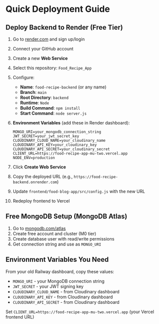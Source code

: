 # Quick Deployment Guide

## Deploy Backend to Render (Free Tier)

1. Go to [render.com](https://render.com) and sign up/login
2. Connect your GitHub account
3. Create a new **Web Service**
4. Select this repository: `Food_Recipe_App`
5. Configure:

   - **Name**: `food-recipe-backend` (or any name)
   - **Branch**: `main`
   - **Root Directory**: `backend`
   - **Runtime**: `Node`
   - **Build Command**: `npm install`
   - **Start Command**: `node server.js`

6. **Environment Variables** (add these in Render dashboard):

   ```
   MONGO_URI=your_mongodb_connection_string
   JWT_SECRET=your_jwt_secret_key
   CLOUDINARY_CLOUD_NAME=your_cloudinary_name
   CLOUDINARY_API_KEY=your_cloudinary_key
   CLOUDINARY_API_SECRET=your_cloudinary_secret
   CLIENT_URL=https://food-recipe-app-mu-two.vercel.app
   NODE_ENV=production
   ```

7. Click **Create Web Service**
8. Copy the deployed URL (e.g., `https://food-recipe-backend.onrender.com`)
9. Update `frontend/food-blog-app/src/config.js` with the new URL
10. Redeploy frontend to Vercel

## Free MongoDB Setup (MongoDB Atlas)

1. Go to [mongodb.com/atlas](https://www.mongodb.com/atlas)
2. Create free account and cluster (M0 tier)
3. Create database user with read/write permissions
4. Get connection string and use as `MONGO_URI`

## Environment Variables You Need

From your old Railway dashboard, copy these values:

- `MONGO_URI` - your MongoDB connection string
- `JWT_SECRET` - your JWT signing key
- `CLOUDINARY_CLOUD_NAME` - from Cloudinary dashboard
- `CLOUDINARY_API_KEY` - from Cloudinary dashboard
- `CLOUDINARY_API_SECRET` - from Cloudinary dashboard

Set `CLIENT_URL=https://food-recipe-app-mu-two.vercel.app` (your Vercel frontend URL)
